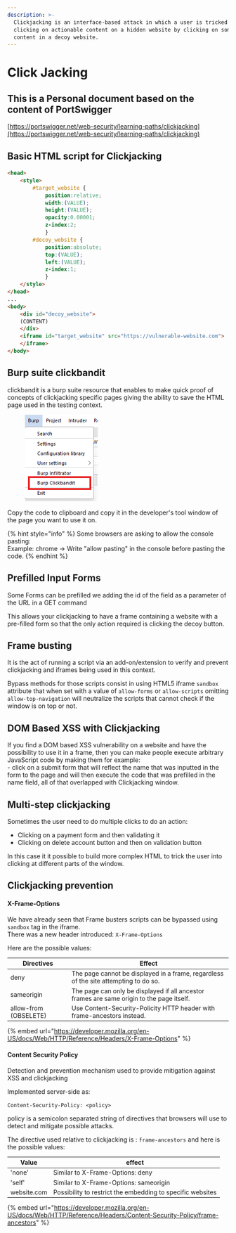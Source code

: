 ```yaml
---
description: >-
  Clickjacking is an interface-based attack in which a user is tricked into
  clicking on actionable content on a hidden website by clicking on some other
  content in a decoy website.
---
```


# Click Jacking

## This is a Personal document based on the content of PortSwigger

[https://portswigger.net/web-security/learning-paths/clickjacking](https://portswigger.net/web-security/learning-paths/clickjacking)

## Basic HTML script for Clickjacking

```html
<head>
	<style>
		#target_website {
			position:relative;
			width:(VALUE);
			height:(VALUE);
			opacity:0.00001;
			z-index:2;
			}
		#decoy_website {
			position:absolute;
			top:(VALUE);
			left:(VALUE);
			z-index:1;
			}
	</style>
</head>
...
<body>
	<div id="decoy_website">
	(CONTENT)
	</div>
	<iframe id="target_website" src="https://vulnerable-website.com">
	</iframe>
</body>
```

## Burp suite clickbandit

clickbandit is a burp suite resource that enables to make quick proof of concepts of clickjacking specific pages giving the ability to save the HTML page used in the testing context.

<figure><img src="../.gitbook/assets/image (11).png" alt=""><figcaption></figcaption></figure>

Copy the code to clipboard and copy it in the developer's tool window of the page you want to use it on.

{% hint style="info" %}
Some browsers are asking to allow the console pasting:\
Example: chrome -> Write "allow pasting" in the console before pasting the code.
{% endhint %}

## Prefilled Input Forms

Some Forms can be prefilled we adding the id of the field as a parameter of the URL in a GET command

This allows your clickjacking to have a frame containing a website with a pre-filled form so that the only action required is clicking the decoy button.



## Frame busting

It is the act of running a script via an add-on/extension to verify and prevent clickjacking and iframes being used in this context.

Bypass methods for those scripts consist in using HTML5 iframe `sandbox` attribute that when set with a value of `allow-forms` or `allow-scripts` omitting `allow-top-navigation` will neutralize the scripts that cannot check if the window is on top or not.



## DOM Based XSS with Clickjacking

If you find a DOM based XSS vulnerability on a website and have the possibility to use it in a frame, then you can make people execute arbitrary JavaScript code by making them for example:\
\- click on a submit form that will reflect the name that was inputted in the form to the page and will then execute the code that was prefilled in the name field, all of that overlapped with Clickjacking window.



## Multi-step clickjacking

Sometimes the user need to do multiple clicks to do an action:

* Clicking on a payment form and then validating it
* Clicking on delete account button and then on validation button

In this case it it possible to build more complex HTML to trick the user into clicking at different parts of the window.



## Clickjacking prevention

#### X-Frame-Options

We have already seen that Frame busters scripts can be bypassed using `sandbox` tag in the iframe.\
There was a new header introduced: `X-Frame-Options`&#x20;

Here are the possible values:

| Directives            | Effect                                                                                    |
| --------------------- | ----------------------------------------------------------------------------------------- |
| deny                  | The page cannot be displayed in a frame, regardless of the site attempting to do so.      |
| sameorigin            | The page can only be displayed if all ancestor frames are same origin to the page itself. |
| allow-from (OBSELETE) | Use Content-Security-Policity HTTP header with frame-ancestors instead.                   |

{% embed url="https://developer.mozilla.org/en-US/docs/Web/HTTP/Reference/Headers/X-Frame-Options" %}

#### Content Security Policy

Detection and prevention mechanism used to provide mitigation against XSS and clickjacking

Implemented server-side as:

```
Content-Security-Policy: <policy>
```

policy is a semicolon separated string of directives that browsers will use to detect and mitigate possible attacks.

The directive used relative to clickjacking is : `frame-ancestors` and here is the possible values:

| Value       | effect                                                     |
| ----------- | ---------------------------------------------------------- |
| 'none'      | Similar to X-Frame-Options: deny                           |
| 'self'      | Similar to X-Frame-Options: sameorigin                     |
| website.com | Possibility to restrict the embedding to specific websites |

{% embed url="https://developer.mozilla.org/en-US/docs/Web/HTTP/Reference/Headers/Content-Security-Policy/frame-ancestors" %}

